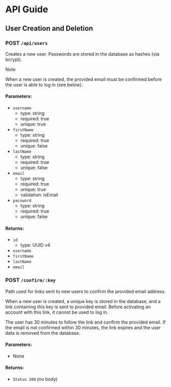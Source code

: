 # API Guide

## User Creation and Deletion

### POST `/api/users`
Creates a new user. Passwords are stored in the database as hashes (via bcrypt).

>[!NOTE]
>When a new user is created, the provided email must be confirmed before the user is able to log in (see below).

#### Parameters:
- `username`
  - type: string 
  - required: true
  - unique: true
- `firstName`
  - type: string 
  - required: true
  - unique: false
- `lastName`
  - type: string 
  - required: true
  - unique: false
- `email`
  - type: string 
  - required: true
  - unique: true
  - validation: isEmail  
- `password`
  - type: string 
  - required: true
  - unique: false

#### Returns:
- `id`
  -  type: UUID v4
-  `username`
-  `firstName`
-  `lastName`
-  `email`

### POST `/confirm/:key`

Path used for links sent to new users to confirm the provided email address.

When a new user is created, a unique key is stored in the database, and a link containing this key is sent to provided email. Before activating an account with this link, it cannot be used to log in.

The user has 30 minutes to follow the link and confirm the provided email. If the email is not confirmed within 30 minutes, the link expires and the user data is removed from the database.

#### Parameters:
- None

#### Returns:
- `Status 200` (no body)

